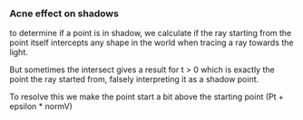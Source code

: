### Acne effect on shadows
to determine if a point is in shadow, we calculate if the ray starting from the point itself intercepts any shape in the world when tracing a ray towards the light.

But sometimes the intersect gives a result for t > 0 which is exactly the point the ray started from, falsely interpreting it as a shadow point.

To resolve this we make the point start a bit above the starting point (Pt + epsilon * normV)